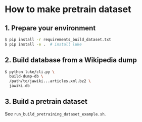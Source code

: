 # How to make pretrain dataset

## 1. Prepare your environment

```bash
$ pip install -r requirements_build_dataset.txt
$ pip install -e .  # install luke
```

## 2. Build database from a Wikipedia dump

```bash
$ python luke/cli.py \
  build-dump-db \
  /path/to/jawiki...articles.xml.bz2 \
  jawiki.db
```

## 3. Build a pretrain dataset

See `run_build_pretraining_dataset_example.sh`.
